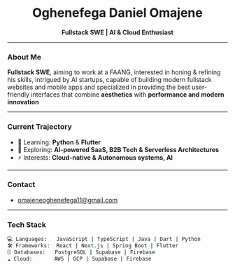 <!-- Futuristic GitHub README -->

<h1 align="center">Oghenefega Daniel Omajene</h1>
<p align="center">
  <b>Fullstack SWE | AI & Cloud Enthusiast</b>
</p>

---

### About Me  
**Fullstack SWE**, aiming to work at a FAANG, interested in honing & refining his skills, intrigued by AI startups, capable of building modern fullstack websites and mobile apps and specialized in providing the best user-friendly interfaces that combine **aesthetics** with **performance and modern innovation**

---

### Current Trajectory  
- 🌱 Learning: **Python** & **Flutter**  
- 🤖 Exploring: **AI-powered SaaS, B2B Tech & Serverless Architectures**  
- ⚡ Interests: **Cloud-native & Autonomous systems, AI**  

---

### Contact  
- omajeneoghenefega11@gmail.com

---

### Tech Stack  
```bash
💻 Languages:   JavaScript | TypeScript | Java | Dart | Python 
🛠️ Frameworks:  React | Next.js | Spring Boot | Flutter  
🗄️ Databases:   PostgreSQL | Supabase | Firebase  
☁️ Cloud:       AWS | GCP | Supabase | Firebase
 
